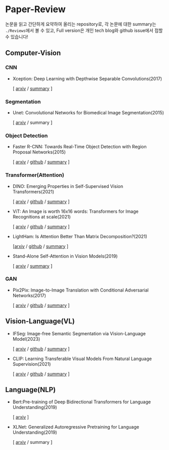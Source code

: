 # Paper-Review
논문을 읽고 간단하게 요약하여 올리는 repository로, 각 논문에 대한 summary는 `./Reviews`에서 볼 수 있고, Full version은 개인 tech blog와 github issue에서 접할 수 있습니다!

## Computer-Vision
### CNN
- Xception: Deep Learning with Depthwise Separable Convolutions(2017)

  [ [arxiv](https://arxiv.org/abs/1610.02357) / [summary](https://github.com/Saerom-Park/Paper-Review/blob/master/Reviews/22.03.28%20Xception%3A%20Deep%20Learning%20with%20Depthwise%20Separable%20Convolutions.md) ]

### Segmentation
- Unet: Convolutional Networks for Biomedical Image Segmentation(2015)

  [ [arxiv](https://arxiv.org/abs/1505.04597) / summary ]

### Object Detection
- Faster R-CNN: Towards Real-Time Object Detection with Region Proposal Networks(2015)

  [ [arxiv](https://arxiv.org/abs/1506.01497) / [github](https://github.com/rbgirshick/py-faster-rcnn) / [summary](https://github.com/Saerom-Park/Paper-Review/blob/master/Reviews/22.03.28%20Faster%20R-CNN%3A%20Towards%20Real-Time%20Object%20Detection%20with%20Region%20Proposal%20Networks.md) ]

### Transformer(Attention)
- DINO: Emerging Properties in Self-Supervised Vision Transformers(2021)

  [ [arxiv](https://arxiv.org/abs/2104.14294) / [github](https://github.com/facebookresearch/dino) / [summary](https://github.com/Saerom-Park/Paper-Review/blob/master/Reviews/22.08.18%20Emerging%20Properties%20in%20Self-Supervised%20Vision%20Transformers.md) ]
  
- ViT: An Image is worth 16x16 words: Transformers for Image Recognitions at scale(2021)

  [ [arxiv](https://arxiv.org/abs/2010.11929) / [github](https://github.com/lucidrains/vit-pytorch) / [summary](https://github.com/Saerom-Park/Paper-Review/blob/master/Reviews/22.08.11%20ViT%3A%20An%20Image%20is%20worth%2016x16%20words%3A%20Transformers%20for%20Image%20Recognitions%20at%20scale.md) ]
  
- LightHam: Is Attention Better Than Matrix Decomposition?(2021)

  [[arxiv](https://openreview.net/forum?id=1FvkSpWosOl) / [github](https://github.com/Gsunshine/Enjoy-Hamburger) / [summary](https://github.com/Saerom-Park/Paper-Review/blob/master/Reviews/23.04.19%20Is%20Attention%20Better%20Than%20Matrix%20Decomposition%3F.md) ]

- Stand-Alone Self-Attention in Vision Models(2019)

  [ [arxiv](https://arxiv.org/abs/1906.05909) / [summary](https://github.com/Saerom-Park/Paper-Review/blob/master/Reviews/22.10.20%20Stand-Alone%20Self-Attention%20in%20Vision%20Models.md) ]

### GAN
- Pix2Pix: Image-to-Image Translation with Conditional Adversarial Networks(2017)

  [ [arxiv](https://arxiv.org/abs/1611.07004) / [github](https://github.com/phillipi/pix2pix) / [summary](https://github.com/Saerom-Park/Paper-Review/blob/master/Reviews/23.07.17%20Image-to-Image%20Translation%20with%20Conditional%20Adversarial%20Networks.md) ]

## Vision-Language(VL)
- IFSeg: Image-free Semantic Segmentation via Vision-Language Model(2023)

  [ [arxiv](https://arxiv.org/abs/2303.14396) / [github](https://github.com/alinlab/ifseg) / [summary](https://github.com/Saerom-Park/Paper-Review/blob/master/Reviews/23.07.28%20IFSeg%3A%20Image-Free%20Semantic%20Segmentation%20via%20Vision-Language%20Model.md) ]
  
- CLIP: Learning Transferable Visual Models From Natural Language Supervision(2021)

  [ [arxiv](https://arxiv.org/abs/2103.00020) / [github](https://github.com/openai/CLIP) / [summary](https://github.com/Saerom-Park/Paper-Review/blob/master/Reviews/23.07.08%20Learning%20Transferable%20Visual%20Models%20From%20Natural%20Language%20Supervision.md) ]


## Language(NLP)
- Bert:Pre-training of Deep Bidirectional Transformers for Language Understanding(2019)

  [ [arxiv](https://arxiv.org/abs/1810.04805) ]
  
- XLNet: Generalized Autoregressive Pretraining for Language Understanding(2019)

  [ [arxiv](https://arxiv.org/abs/1906.08237) / summary ]
